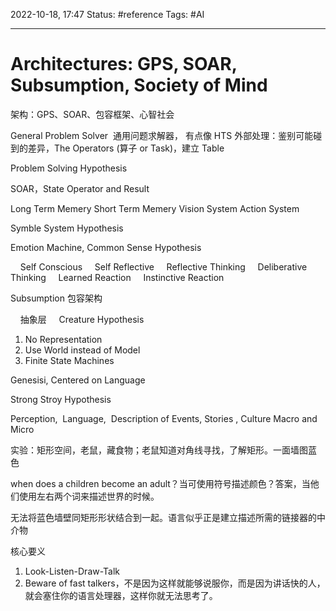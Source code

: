 2022-10-18, 17:47
Status: #reference
Tags: #AI

---

# Architectures: GPS, SOAR, Subsumption, Society of Mind

架构：GPS、SOAR、包容框架、心智社会

General Problem Solver  通用问题求解器， 有点像 HTS
外部处理：鉴别可能碰到的差异，The Operators (算子 or Task)，建立 Table

Problem Solving Hypothesis

SOAR，State Operator and Result

Long Term Memery
Short Term Memery
Vision System
Action System

Symble System Hypothesis

Emotion Machine, Common Sense Hypothesis

    Self Conscious
    Self Reflective
    Reflective Thinking
    Deliberative Thinking
    Learned Reaction
    Instinctive Reaction
  
Subsumption 包容架构

    抽象层
    Creature Hypothesis

1. No Representation
2. Use World instead of Model
3. Finite State Machines

Genesisi, Centered on Language

Strong Stroy Hypothesis

Perception,  Language,  Description of Events, Stories , Culture Macro and Micro 

实验：矩形空间，老鼠，藏食物；老鼠知道对角线寻找，了解矩形。一面墙图蓝色 

when does a children become an adult？当可使用符号描述颜色？答案，当他们使用左右两个词来描述世界的时候。

无法将蓝色墙壁同矩形形状结合到一起。语言似乎正是建立描述所需的链接器的中介物

核心要义

1. Look-Listen-Draw-Talk
2. Beware of fast talkers，不是因为这样就能够说服你，而是因为讲话快的人，就会塞住你的语言处理器，这样你就无法思考了。
